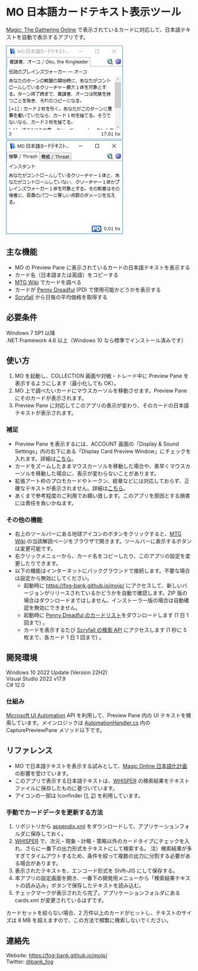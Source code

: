 # MO 日本語カードテキスト表示ツール
[Magic: The Gathering Online](http://www.mtgo.com/) で表示されているカードに対応して、日本語テキストを自動で表示するアプリです。

![Screenshot latest](https://github.com/fog-bank/mojp/blob/master/docs/images/screenshot.png)
![Screenshot v2.0.0](https://github.com/fog-bank/mojp/blob/master/images/screenshot.png)

## 主な機能
* MO の Preview Pane に表示されているカードの日本語テキストを表示する
* カード名（日本語または英語）をコピーする
* [MTG Wiki](http://mtgwiki.com/) でカードを調べる
* カードが [Penny Dreadful](http://pdmtgo.com/) (PD) で使用可能かどうかを表示する
* [Scryfall](https://scryfall.com/) から日毎の平均価格を取得する

## 必要条件
Windows 7 SP1 以降  
.NET Framework 4.6 以上（Windows 10 なら標準でインストール済みです）

## 使い方
1. MO を起動し、COLLECTION 画面や対戦・トレード中に Preview Pane を表示するようにします（最小化しても OK）。
2. MO 上で調べたいカードにマウスカーソルを移動させます。Preview Pane にそのカードが表示されます。
3. Preview Pane に対応してこのアプリの表示が変わり、そのカードの日本語テキストが表示されます。

### 補足
* Preview Pane を表示するには、ACCOUNT 画面の「Display & Sound Settings」内の右下にある「Display Card Preview Window」にチェックを入れます。詳細は[こちら](https://github.com/fog-bank/mojp/wiki/Preview-Pane-%E3%82%92%E8%A1%A8%E7%A4%BA%E3%81%95%E3%81%9B%E3%82%8B%E6%96%B9%E6%B3%95)。
* カードをズームしたままマウスカーソルを移動した場合や、素早くマウスカーソルを移動した場合に、表示が変わらないことがあります。
* 拡張アート枠のプロモカードやトークン、紋章などには対応しておらず、正確なテキストが表示されません。詳細は[こちら](https://github.com/fog-bank/mojp/wiki/%E4%B8%8D%E5%85%B7%E5%90%88)。
* あくまで参考程度のご利用でお願い致します。このアプリを原因とする損害には責任を負いかねます。

### その他の機能
* 右上のツールバーにある地球アイコンのボタンをクリックすると、[MTG Wiki](http://mtgwiki.com/) の当該解説ページをブラウザで開きます。ツールバーに表示するボタンは変更可能です。
* 右クリックメニューから、カード名をコピーしたり、このアプリの設定を変更したりできます。
* 以下の機能はインターネットにバックグラウンドで接続します。不要な場合は設定から無効にしてください。
  * 起動時に https://fog-bank.github.io/mojp/ にアクセスして、新しいバージョンがリリースされているかどうかを自動で確認します。ZIP 版の場合はダウンロードまではしません。インストーラー版の場合は自動確認を無効にできません。
  * 起動時に [Penny Dreadful のカードリスト](http://pdmtgo.com/legal_cards.txt)をダウンロードします (1 日 1 回まで) 。
  * カードを表示するたび [Scryfall の検索 API](https://scryfall.com/docs/api/cards/search) にアクセスします (1 秒に 5 枚まで、各カード 1 日 1 回まで) 。

## 開発環境
Windows 10 2022 Update (Version 22H2)  
Visual Studio 2022 v17.9  
C# 12.0

### 仕組み
[Microsoft UI Automation](https://learn.microsoft.com/ja-jp/dotnet/framework/ui-automation/) API を利用して、Preview Pane 内の UI テキストを検索しています。メインロジックは [AutomationHandler.cs](https://github.com/fog-bank/mojp/blob/master/mojp/AutomationHandler.cs#L62) 内の CapturePreviewPane メソッド以下です。

## リファレンス
* MO で日本語テキストを表示する試みとして、[Magic Online 日本語化計画](https://k5.hatenablog.com/archive/category/MTGO_SUPPORT)の影響を受けています。
* このアプリで表示する日本語テキストは、[WHISPER](http://whisper.wisdom-guild.net/) の検索結果をテキストファイルに保存したものに基づいています。
* アイコンの一部は Iconfinder \[[1](https://www.iconfinder.com/icons/6000/book_dictionary_learn_school_translate_icon#size=128), [2](https://www.iconfinder.com/icons/285680/camera_icon#size=16)\] を利用しています。

### 手動でカードデータを更新する方法
1. リポジトリから [appendix.xml](https://github.com/fog-bank/mojp/blob/master/mojp/appendix.xml) をダウンロードして、アプリケーションフォルダに保存しておく。
2. [WHISPER](http://whisper.wisdom-guild.net/) で、次元・現象・計略・策略以外のカードタイプにチェックを入れ、さらに一番下の出力形式をテキストにして検索する。
注）検索結果が多すぎてタイムアウトするため、条件を絞って複数の出力に分割する必要がある場合があります。
3. 表示されたテキストを、エンコード形式を Shift-JIS にして保存する。
4. 本アプリの設定画面を開き、一番下の開発用メニューから「検索結果テキストの読み込み」ボタンで保存したテキストを読み込む。
5. チェックマークが表示されたら完了。アプリケーションフォルダにある cards.xml が変更されているはずです。

カードセットを絞らない場合、2 万件以上のカードがヒットし、テキストのサイズは 8 MB を超えますので、この方法で頻繁に検索しないでください。

## 連絡先
Website: https://fog-bank.github.io/mojp/  
Twitter: [@bank_fog](https://twitter.com/bank_fog)
